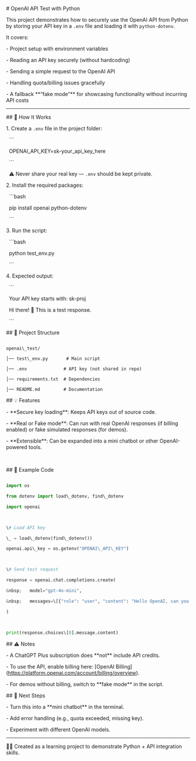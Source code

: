 \# OpenAI API Test with Python



This project demonstrates how to securely use the OpenAI API from Python by storing your API key in a `.env` file and loading it with `python-dotenv`.  



It covers:

\- Project setup with environment variables  

\- Reading an API key securely (without hardcoding)  

\- Sending a simple request to the OpenAI API  

\- Handling quota/billing issues gracefully  

\- A fallback \*\*“fake mode”\*\* for showcasing functionality without incurring API costs  



---



\## 🚀 How It Works

1\. Create a `.env` file in the project folder:

&nbsp;  ```

&nbsp;  OPENAI\_API\_KEY=sk-your\_api\_key\_here

&nbsp;  ```

&nbsp;  ⚠️ Never share your real key — `.env` should be kept private.



2\. Install the required packages:

&nbsp;  ```bash

&nbsp;  pip install openai python-dotenv

&nbsp;  ```



3\. Run the script:

&nbsp;  ```bash

&nbsp;  python test\_env.py

&nbsp;  ```



4\. Expected output:

&nbsp;  ```

&nbsp;  Your API key starts with: sk-proj

&nbsp;  Hi there! 👋 This is a test response.

&nbsp;  ```

\## 📂 Project Structure

```

openai\_test/

│── test\_env.py       # Main script

│── .env              # API key (not shared in repo)

│── requirements.txt  # Dependencies

│── README.md         # Documentation

```



\## 💡 Features

\- \*\*Secure key loading\*\*: Keeps API keys out of source code.  

\- \*\*Real or Fake mode\*\*: Can run with real OpenAI responses (if billing enabled) or fake simulated responses (for demos).  

\- \*\*Extensible\*\*: Can be expanded into a mini chatbot or other OpenAI-powered tools.

&nbsp; 

\## 🔧 Example Code

```python

import os

from dotenv import load\_dotenv, find\_dotenv

import openai



\# Load API key

\_ = load\_dotenv(find\_dotenv())

openai.api\_key = os.getenv("OPENAI\_API\_KEY")



\# Send test request

response = openai.chat.completions.create(

&nbsp;   model="gpt-4o-mini",

&nbsp;   messages=\[{"role": "user", "content": "Hello OpenAI, can you say hi back?"}]

)



print(response.choices\[0].message.content)

```

\## ⚠️ Notes

\- A ChatGPT Plus subscription does \*\*not\*\* include API credits.  

\- To use the API, enable billing here: \[OpenAI Billing](https://platform.openai.com/account/billing/overview).  

\- For demos without billing, switch to \*\*fake mode\*\* in the script.  



\## 📌 Next Steps

\- Turn this into a \*\*mini chatbot\*\* in the terminal.  

\- Add error handling (e.g., quota exceeded, missing key).  

\- Experiment with different OpenAI models.  



---



👨‍💻 Created as a learning project to demonstrate Python + API integration skills.

